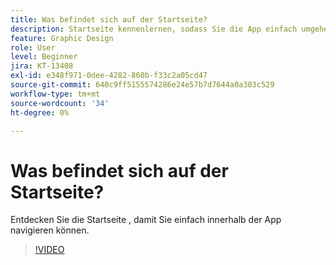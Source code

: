 ```yaml
---
title: Was befindet sich auf der Startseite?
description: Startseite kennenlernen, sodass Sie die App einfach umgehen können
feature: Graphic Design
role: User
level: Beginner
jira: KT-13408
exl-id: e348f971-0dee-4282-860b-f33c2a05cd47
source-git-commit: 640c9ff5155574286e24e57b7d7644a0a303c529
workflow-type: tm+mt
source-wordcount: '34'
ht-degree: 0%

---
```


# Was befindet sich auf der Startseite?

Entdecken Sie die Startseite , damit Sie einfach innerhalb der App navigieren können.

>[!VIDEO](https://video.tv.adobe.com/v/3426924?quality=12&learn=on&hidetitle=true)
